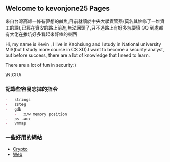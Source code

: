 ## Welcome to kevonjone25 Pages

來自台灣高雄一條有夢想的鹹魚,目前就讀於中央大學資管系(莫名其妙修了一堆資工的課),已經在資安的路上前進,無法回頭了,只不過路上有好多坑要填 QQ 到處都有大佬在推坑好多看起來好棒的東西

Hi, my name is Kevin , I live in Kaohsiung and I study in National university MIS(but I study more course in CS XD).I want to become a security analyst, but before success, there are a lot of knowledge that I need to learn.

There are a lot of fun in security:)

\NtCfU/

### 記錄些容易忘掉的指令

```markdown
-   strings
-   zsteg
-   gdb
    -   x/w memory position
-   ps -aux
-   vmmap
```

### 一些好用的網站

-   [Crypto](https://cryptohack.org/)
-   [Web](https://github.com/w181496/Web-CTF-Cheatsheet#ssrf)
